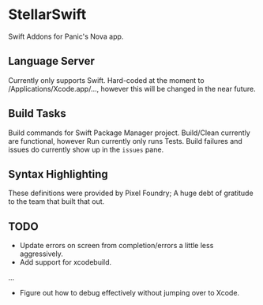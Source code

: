 # StellarSwift

Swift Addons for Panic's Nova app.

## Language Server

Currently only supports Swift.  Hard-coded at the moment to /Applications/Xcode.app/..., however this will be changed in the near future.

## Build Tasks

Build commands for Swift Package Manager project.  Build/Clean currently are functional, however Run currently only runs Tests.
Build failures and issues do currently show up in the `issues` pane.

## Syntax Highlighting

These definitions were provided by Pixel Foundry; A huge debt of gratitude to the team that built that out.

## TODO

- Update errors on screen from completion/errors a little less aggressively.
- Add support for xcodebuild.

...

- Figure out how to debug effectively without jumping over to Xcode.
